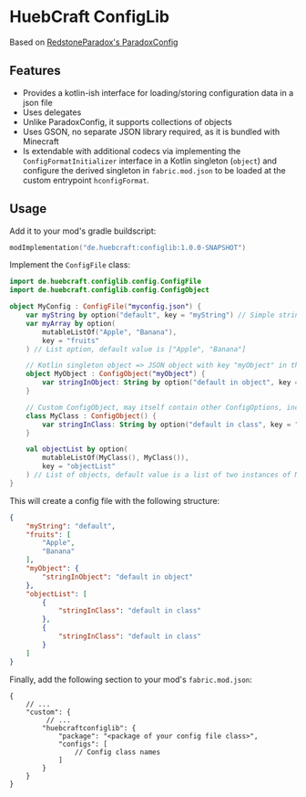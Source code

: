 # HuebCraft ConfigLib

Based on [RedstoneParadox's ParadoxConfig](https://github.com/RedstoneParadox/ParadoxConfig)

## Features

- Provides a kotlin-ish interface for loading/storing configuration data in a json file
- Uses delegates
- Unlike ParadoxConfig, it supports collections of objects
- Uses GSON, no separate JSON library required, as it is bundled with Minecraft
- Is extendable with additional codecs via implementing the
  ``ConfigFormatInitializer`` interface in a Kotlin singleton (``object``) and configure the derived singleton
  in ``fabric.mod.json``
  to be loaded at the custom entrypoint ``hconfigFormat``.

## Usage

Add it to your mod's gradle buildscript:

```kotlin
modImplementation("de.huebcraft:configlib:1.0.0-SNAPSHOT")
```

Implement the ``ConfigFile`` class:

```kotlin
import de.huebcraft.configlib.config.ConfigFile
import de.huebcraft.configlib.config.ConfigObject

object MyConfig : ConfigFile("myconfig.json") {
    var myString by option("default", key = "myString") // Simple string option, default value is "default"
    var myArray by option(
        mutableListOf("Apple", "Banana"),
        key = "fruits"
    ) // List option, default value is ["Apple", "Banana"]

    // Kotlin singleton object => JSON object with key "myObject" in the config file
    object MyObject : ConfigObject("myObject") {
        var stringInObject: String by option("default in object", key = "stringInObject") // String option in object
    }

    // Custom ConfigObject, may itself contain other ConfigOptions, including ConfigObjects
    class MyClass : ConfigObject() {
        var stringInClass: String by option("default in class", key = "stringInClass") // String option in class
    }

    val objectList by option(
        mutableListOf(MyClass(), MyClass()),
        key = "objectList"
    ) // List of objects, default value is a list of two instances of MyClass
}
```

This will create a config file with the following structure:

```json
{
    "myString": "default",
    "fruits": [
        "Apple",
        "Banana"
    ],
    "myObject": {
        "stringInObject": "default in object"
    },
    "objectList": [
        {
            "stringInClass": "default in class"
        },
        {
            "stringInClass": "default in class"
        }
    ]
}
```

Finally, add the following section to your mod's ``fabric.mod.json``:

```json5
{
    // ...
    "custom": {
         // ...
        "huebcraftconfiglib": {
            "package": "<package of your config file class>",
            "configs": [
                // Config class names
            ]
        }
    }
}
```